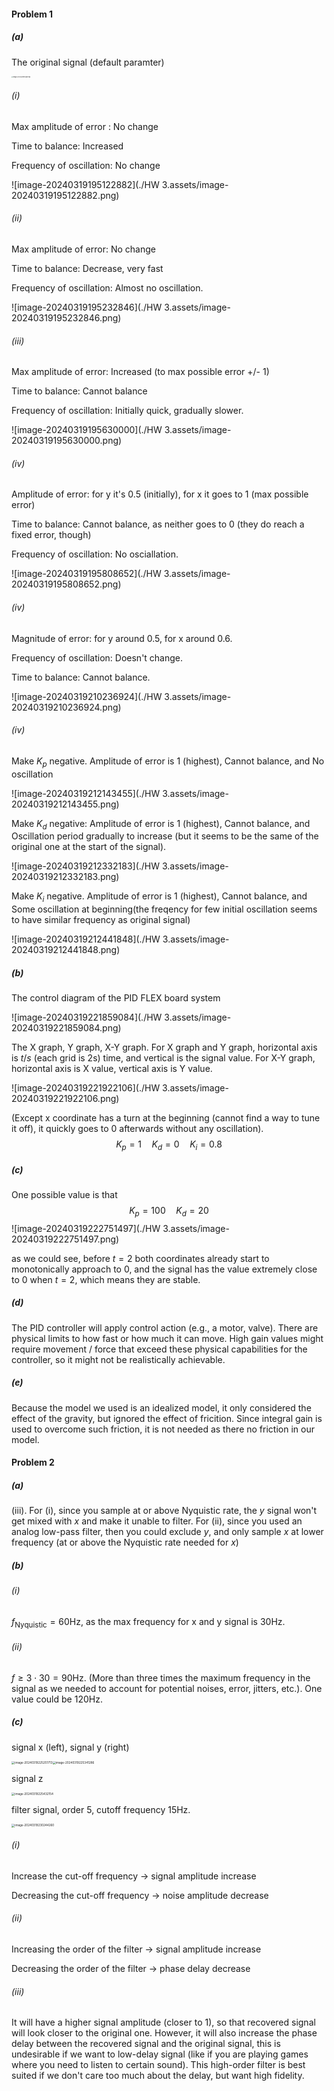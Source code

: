 #### Problem 1

##### (a)

The original signal (default paramter) 

<img src="./HW 3.assets/image-20240319194829788.png" alt="image-20240319194829788" style="zoom:15%;" />

###### (i)

Max amplitude of error : No change

Time to balance: Increased

Frequency of oscillation: No change

![image-20240319195122882](./HW 3.assets/image-20240319195122882.png)

###### (ii)

Max amplitude of error: No change

Time to balance: Decrease, very fast

Frequency of oscillation: Almost no oscillation.

![image-20240319195232846](./HW 3.assets/image-20240319195232846.png)

###### (iii)

Max amplitude of error: Increased (to max possible error +/- 1)

Time to balance: Cannot balance

Frequency of oscillation: Initially quick, gradually slower.

![image-20240319195630000](./HW 3.assets/image-20240319195630000.png)

###### (iv)

Amplitude of error: for y it's 0.5 (initially), for x it goes to 1 (max possible error)

Time to balance: Cannot balance, as neither goes to 0 (they do reach a fixed error, though)

Frequency of oscillation: No osciallation. 

![image-20240319195808652](./HW 3.assets/image-20240319195808652.png)

###### (iv)

Magnitude of error: for y around 0.5, for x around 0.6.

Frequency of oscillation: Doesn't change.

Time to balance: Cannot balance.

![image-20240319210236924](./HW 3.assets/image-20240319210236924.png)

###### (iv)

Make $K_p$ negative. Amplitude of error is 1 (highest), Cannot balance, and No oscillation

![image-20240319212143455](./HW 3.assets/image-20240319212143455.png)

Make $K_d$ negative: Amplitude of error is 1 (highest), Cannot balance, and Oscillation period gradually to increase (but it seems to be the same of the original one at the start of the signal).

![image-20240319212332183](./HW 3.assets/image-20240319212332183.png)

Make $K_i$ negative. Amplitude of error is 1 (highest), Cannot balance, and Some oscillation at beginning(the freqency for few initial oscillation seems to have similar frequency as original signal)

![image-20240319212441848](./HW 3.assets/image-20240319212441848.png)



##### (b)

The control diagram of the PID FLEX board system

![image-20240319221859084](./HW 3.assets/image-20240319221859084.png)

The X graph, Y graph, X-Y graph. For X graph and Y graph, horizontal axis is $t/s$ (each grid is 2s) time, and vertical is the signal value. For X-Y graph, horizontal axis is X value, vertical axis is Y value.

![image-20240319221922106](./HW 3.assets/image-20240319221922106.png)

(Except x coordinate has a turn at the beginning (cannot find a way to tune it off), it quickly goes to 0 afterwards without any oscillation).
$$
K_p = 1 \quad K_d = 0 \quad K_i = 0.8
$$




##### (c)

One possible value is that
$$
K_p = 100 \quad K_d = 20
$$
![image-20240319222751497](./HW 3.assets/image-20240319222751497.png)

as we could see, before $t = 2$ both coordinates already start to monotonically approach to 0, and the signal has the value extremely close to 0 when $t = 2$,  which means they are stable.



##### (d)

The PID controller will apply control action (e.g., a  motor, valve). There are physical limits to how fast or how much it can move. High gain values might require movement / force that exceed these physical capabilities for the controller, so it might not be realistically achievable.



##### (e)

Because the model we used is an idealized model, it only considered the effect of the gravity, but ignored the effect of fricition. Since integral gain is used to overcome such friction, it is not needed as there no friction in our model.



#### Problem 2

##### (a)

(iii). For (i), since you  sample at or above Nyquistic rate, the $y$ signal won't get mixed with $x$ and make it unable to filter. For (ii), since you used an analog low-pass filter, then you could exclude $y$, and only sample $x$ at lower frequency (at or above the Nyquistic rate needed for $x$)

##### (b)

###### (i)

$f_{\text{Nyquistic}} = 60$Hz, as the max frequency for x and y signal is 30Hz.

###### (ii)

$f \ge 3 \cdot 30 = 90$Hz. (More than three times the maximum frequency in the signal as we needed to account for potential noises, error, jitters, etc.). One value could be $120$Hz.  

##### (c)

signal x (left), signal y (right)

<img src="./Untitled 3.assets/image-20240319225251713.png" alt="image-20240319225251713" style="zoom:33%;" /><img src="./HW 3.assets/image-20240319225341286.png" alt="image-20240319225341286" style="zoom:33%;" />

signal z

<img src="./HW 3.assets/image-20240319225432154.png" alt="image-20240319225432154" style="zoom:33%;" />

filter signal, order 5, cutoff frequency 15Hz.

<img src="./HW 3.assets/image-20240319230244260.png" alt="image-20240319230244260" style="zoom:33%;" />

###### (i)

Increase the cut-off frequency -> signal amplitude increase

Decreasing the cut-off frequency -> noise amplitude decrease

###### (ii)

Increasing the order of the filter -> signal amplitude increase

Decreasing the order of the filter -> phase delay decrease

###### (iii)

It will have a higher signal amplitude (closer to 1), so that recovered signal will look closer to the original one. However, it will also increase the phase delay between the recovered signal and the original signal, this is undesirable if we want to low-delay signal (like if you are playing games where you need to listen to certain sound). This high-order filter is best suited if we don't care too much about the delay, but want high fidelity.





